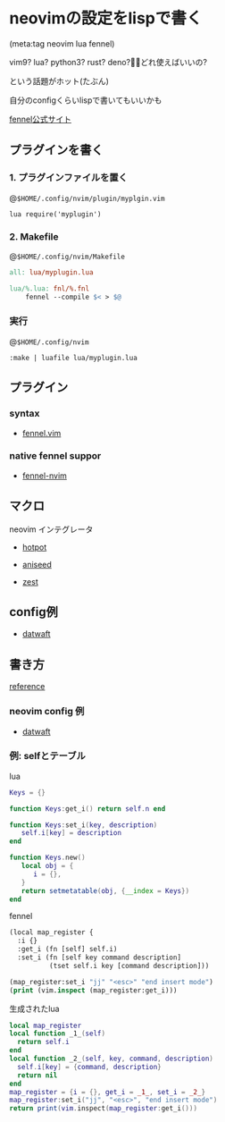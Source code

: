 # neovimの設定をlispで書く

(meta:tag neovim lua fennel)

vim9? lua? python3? rust? deno?😵‍💫どれ使えばいいの?

という話題がホット(たぶん)

自分のconfigくらいlispで書いてもいいかも


[fennel公式サイト](https://fennel-lang.org)

## プラグインを書く

### 1. プラグインファイルを置く

@`$HOME/.config/nvim/plugin/myplgin.vim`

```vim
lua require('myplugin')
```

### 2. Makefile

@`$HOME/.config/nvim/Makefile`

```Makefile
all: lua/myplugin.lua

lua/%.lua: fnl/%.fnl
	fennel --compile $< > $@
```

### 実行

@`$HOME/.config/nvim`

```vim
:make | luafile lua/myplugin.lua

```

## プラグイン

### syntax
- [fennel.vim](https://github.com/bakpakin/fennel.vim')

### native fennel suppor

- [fennel-nvim](https://github.com/jaawerth/fennel-nvim')

## マクロ

neovim インテグレータ

- [hotpot](https://github.com/rktjmp/hotpot.nvim)

- [aniseed](https://github.com/Olical/aniseed)

- [zest](https://github.com/tsbohc/zest.nvim)

## config例

- [datwaft](https://github.com/datwaft/nvim.conf/blob/main/fnl/conf/settings.fnl)

## 書き方

[reference](https://fennel-lang.org/reference)

### neovim config 例

- [datwaft](https://github.com/datwaft/nvim.conf)

### 例: selfとテーブル

lua

```lua
Keys = {}

function Keys:get_i() return self.n end

function Keys:set_i(key, description)
   self.i[key] = description
end

function Keys.new()
   local obj = {
      i = {},
   }
   return setmetatable(obj, {__index = Keys})
end
```

fennel

```lisp
(local map_register {
  :i {}
  :get_i (fn [self] self.i)
  :set_i (fn [self key command description]
          (tset self.i key [command description]))

(map_register:set_i "jj" "<esc>" "end insert mode")
(print (vim.inspect (map_register:get_i)))
```

生成されたlua

```lua
local map_register
local function _1_(self)
  return self.i
end
local function _2_(self, key, command, description)
  self.i[key] = {command, description}
  return nil
end
map_register = {i = {}, get_i = _1_, set_i = _2_}
map_register:set_i("jj", "<esc>", "end insert mode")
return print(vim.inspect(map_register:get_i()))
```
